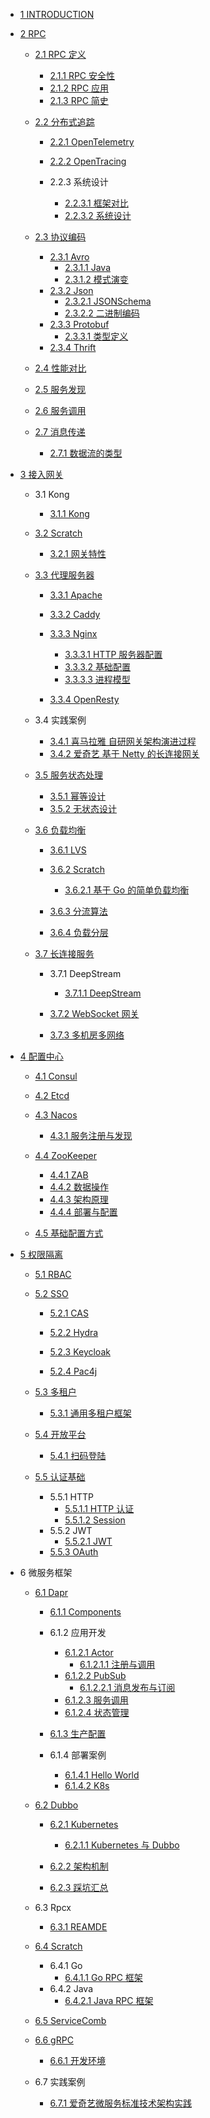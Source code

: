   - [1 INTRODUCTION](/INTRODUCTION.md)
  - [2 RPC](/RPC/README.md)
    - [2.1 RPC 定义](/RPC/RPC%20定义/README.md)
      - [2.1.1 RPC 安全性](/RPC/RPC%20定义/RPC%20安全性.md)
      - [2.1.2 RPC 应用](/RPC/RPC%20定义/RPC%20应用.md)
      - [2.1.3 RPC 简史](/RPC/RPC%20定义/RPC%20简史.md)
    - [2.2 分布式追踪](/RPC/分布式追踪/README.md)
      - [2.2.1 OpenTelemetry](/RPC/分布式追踪/OpenTelemetry/README.md)
        
      - [2.2.2 OpenTracing](/RPC/分布式追踪/OpenTracing/README.md)
        
      - 2.2.3 系统设计
        - [2.2.3.1 框架对比](/RPC/分布式追踪/系统设计/框架对比.md)
        - [2.2.3.2 系统设计](/RPC/分布式追踪/系统设计/系统设计.md)
    - [2.3 协议编码](/RPC/协议编码/README.md)
      - [2.3.1 Avro](/RPC/协议编码/Avro/README.md)
        - [2.3.1.1 Java](/RPC/协议编码/Avro/Java.md)
        - [2.3.1.2 模式演变](/RPC/协议编码/Avro/模式演变.md)
      - [2.3.2 Json](/RPC/协议编码/Json/README.md)
        - [2.3.2.1 JSONSchema](/RPC/协议编码/Json/JSONSchema.md)
        - [2.3.2.2 二进制编码](/RPC/协议编码/Json/二进制编码.md)
      - [2.3.3 Protobuf](/RPC/协议编码/Protobuf/README.md)
        - [2.3.3.1 类型定义](/RPC/协议编码/Protobuf/类型定义.md)
      - [2.3.4 Thrift](/RPC/协议编码/Thrift/README.md)
        
    - [2.4 性能对比](/RPC/性能对比.md)
    - [2.5 服务发现](/RPC/服务发现/README.md)
      
    - [2.6 服务调用](/RPC/服务调用/README.md)
      
    - [2.7 消息传递](/RPC/消息传递/README.md)
      - [2.7.1 数据流的类型](/RPC/消息传递/数据流的类型.md)
  - [3 接入网关](/接入网关/README.md)
    - 3.1 Kong
      - [3.1.1 Kong](/接入网关/Kong/Kong.md)
    - [3.2 Scratch](/接入网关/Scratch/README.md)
      - [3.2.1 网关特性](/接入网关/Scratch/网关特性.md)
    - [3.3 代理服务器](/接入网关/代理服务器/README.md)
      - [3.3.1 Apache](/接入网关/代理服务器/Apache/README.md)
        
      - [3.3.2 Caddy](/接入网关/代理服务器/Caddy/README.md)
        
      - [3.3.3 Nginx](/接入网关/代理服务器/Nginx/README.md)
        - [3.3.3.1 HTTP 服务器配置](/接入网关/代理服务器/Nginx/HTTP%20服务器配置.md)
        - [3.3.3.2 基础配置](/接入网关/代理服务器/Nginx/基础配置.md)
        - [3.3.3.3 进程模型](/接入网关/代理服务器/Nginx/进程模型.md)
      - [3.3.4 OpenResty](/接入网关/代理服务器/OpenResty/README.md)
        
    - 3.4 实践案例
      - [3.4.1 喜马拉雅 自研网关架构演进过程](/接入网关/实践案例/2021-喜马拉雅-自研网关架构演进过程.md)
      - [3.4.2 爱奇艺 基于 Netty 的长连接网关](/接入网关/实践案例/2021-爱奇艺-基于%20Netty%20的长连接网关.md)
    - [3.5 服务状态处理](/接入网关/服务状态处理/README.md)
      - [3.5.1 幂等设计](/接入网关/服务状态处理/幂等设计.md)
      - [3.5.2 无状态设计](/接入网关/服务状态处理/无状态设计.md)
    - [3.6 负载均衡](/接入网关/负载均衡/README.md)
      - [3.6.1 LVS](/接入网关/负载均衡/LVS/README.md)
        
      - [3.6.2 Scratch](/接入网关/负载均衡/Scratch/README.md)
        - [3.6.2.1 基于 Go 的简单负载均衡](/接入网关/负载均衡/Scratch/基于%20Go%20的简单负载均衡.md)
      - [3.6.3 分流算法](/接入网关/负载均衡/分流算法.md)
      - [3.6.4 负载分层](/接入网关/负载均衡/负载分层.md)
    - [3.7 长连接服务](/接入网关/长连接服务/README.md)
      - 3.7.1 DeepStream
        - [3.7.1.1 DeepStream](/接入网关/长连接服务/DeepStream/DeepStream.md)
      - [3.7.2 WebSocket 网关](/接入网关/长连接服务/WebSocket%20网关/README.md)
        
      - [3.7.3 多机房多网络](/接入网关/长连接服务/多机房多网络.md)
  - [4 配置中心](/配置中心/README.md)
    - [4.1 Consul](/配置中心/Consul/README.md)
      
    - [4.2 Etcd](/配置中心/Etcd/README.md)
      
    - [4.3 Nacos](/配置中心/Nacos/README.md)
      - [4.3.1 服务注册与发现](/配置中心/Nacos/服务注册与发现.md)
    - [4.4 ZooKeeper](/配置中心/ZooKeeper/README.md)
      - [4.4.1 ZAB](/配置中心/ZooKeeper/ZAB.md)
      - [4.4.2 数据操作](/配置中心/ZooKeeper/数据操作.md)
      - [4.4.3 架构原理](/配置中心/ZooKeeper/架构原理.md)
      - [4.4.4 部署与配置](/配置中心/ZooKeeper/部署与配置.md)
    - [4.5 基础配置方式](/配置中心/基础配置方式.md)
  - [5 权限隔离](/权限隔离/README.md)
    - [5.1 RBAC](/权限隔离/RBAC/README.md)
      
    - [5.2 SSO](/权限隔离/SSO/README.md)
      - [5.2.1 CAS](/权限隔离/SSO/CAS/README.md)
        
      - [5.2.2 Hydra](/权限隔离/SSO/Hydra/README.md)
        
      - [5.2.3 Keycloak](/权限隔离/SSO/Keycloak/README.md)
        
      - [5.2.4 Pac4j](/权限隔离/SSO/Pac4j/README.md)
        
    - [5.3 多租户](/权限隔离/多租户/README.md)
      - [5.3.1 通用多租户框架](/权限隔离/多租户/通用多租户框架.md)
    - [5.4 开放平台](/权限隔离/开放平台/README.md)
      - [5.4.1 扫码登陆](/权限隔离/开放平台/扫码登陆.md)
    - [5.5 认证基础](/权限隔离/认证基础/README.md)
      - 5.5.1 HTTP
        - [5.5.1.1 HTTP 认证](/权限隔离/认证基础/HTTP/HTTP%20认证.md)
        - [5.5.1.2 Session](/权限隔离/认证基础/HTTP/Session.md)
      - 5.5.2 JWT
        - [5.5.2.1 JWT](/权限隔离/认证基础/JWT/JWT.md)
      - [5.5.3 OAuth](/权限隔离/认证基础/OAuth/README.md)
        
  - 6 微服务框架
    - [6.1 Dapr](/微服务框架/Dapr/README.md)
      - [6.1.1 Components](/微服务框架/Dapr/Components/README.md)
        
      - 6.1.2 应用开发
        - [6.1.2.1 Actor](/微服务框架/Dapr/应用开发/Actor/README.md)
          - [6.1.2.1.1 注册与调用](/微服务框架/Dapr/应用开发/Actor/注册与调用.md)
        - [6.1.2.2 PubSub](/微服务框架/Dapr/应用开发/PubSub/README.md)
          - [6.1.2.2.1 消息发布与订阅](/微服务框架/Dapr/应用开发/PubSub/消息发布与订阅.md)
        - [6.1.2.3 服务调用](/微服务框架/Dapr/应用开发/服务调用.md)
        - [6.1.2.4 状态管理](/微服务框架/Dapr/应用开发/状态管理.md)
      - [6.1.3 生产配置](/微服务框架/Dapr/生产配置/README.md)
        
      - 6.1.4 部署案例
        - [6.1.4.1 Hello World](/微服务框架/Dapr/部署案例/Hello%20World.md)
        - [6.1.4.2 K8s](/微服务框架/Dapr/部署案例/K8s.md)
    - [6.2 Dubbo](/微服务框架/Dubbo/README.md)
      - [6.2.1 Kubernetes](/微服务框架/Dubbo/Kubernetes/README.md)
        - [6.2.1.1 Kubernetes 与 Dubbo](/微服务框架/Dubbo/Kubernetes/Kubernetes%20与%20Dubbo.md)
      - [6.2.2 架构机制](/微服务框架/Dubbo/架构机制/README.md)
        
      - [6.2.3 踩坑汇总](/微服务框架/Dubbo/踩坑汇总.md)
    - 6.3 Rpcx
      - [6.3.1 REAMDE](/微服务框架/Rpcx/REAMDE.md)
    - [6.4 Scratch](/微服务框架/Scratch/README.md)
      - 6.4.1 Go
        - [6.4.1.1 Go RPC 框架](/微服务框架/Scratch/Go/Go%20RPC%20框架.md)
      - 6.4.2 Java
        - [6.4.2.1 Java RPC 框架](/微服务框架/Scratch/Java/Java%20RPC%20框架.md)
    - [6.5 ServiceComb](/微服务框架/ServiceComb/README.md)
      
    - [6.6 gRPC](/微服务框架/gRPC/README.md)
      - [6.6.1 开发环境](/微服务框架/gRPC/开发环境.md)
    - 6.7 实践案例
      - [6.7.1 爱奇艺微服务标准技术架构实践](/微服务框架/实践案例/爱奇艺微服务标准技术架构实践.md)